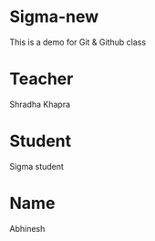 # Sigma-new
This is a demo for Git &amp; Github class

# Teacher 
Shradha Khapra

# Student
Sigma student

# Name 
Abhinesh